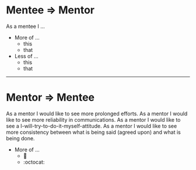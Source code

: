 # Mentee => Mentor

As a mentee I ...
* More of ...
    * this
    * that
* Less of ...
    * this
    * that


---


# Mentor => Mentee

As a mentor I would like to see more prolonged efforts. 
As a mentor I would like to see more reliability in communications.
As a mentor I would like to see a I-will-try-to-do-it-myself-attitude.
As a mentor I would like to see more consistency between what is being said (agreed upon) and what is being done.

* More of ...
    * :metal:
    * :octocat:

